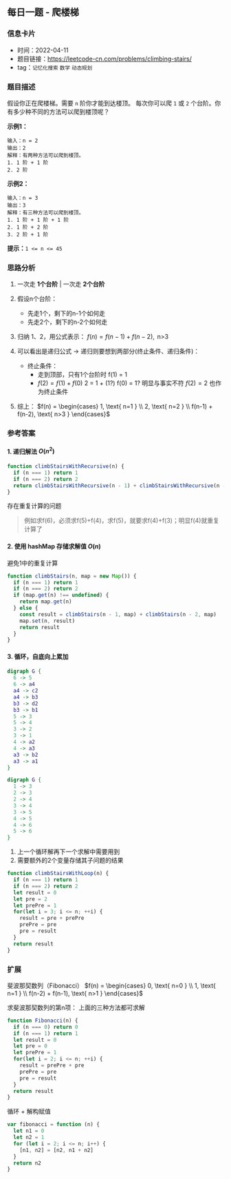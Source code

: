 ## 每日一题 - 爬楼梯

### 信息卡片

- 时间：2022-04-11
- 题目链接：https://leetcode-cn.com/problems/climbing-stairs/
- tag：`记忆化搜索` `数学` `动态规划`


### 题目描述

假设你正在爬楼梯。需要 `n` 阶你才能到达楼顶。
每次你可以爬 `1` 或 `2` 个台阶。你有多少种不同的方法可以爬到楼顶呢？

**示例1：**
```
输入：n = 2
输出：2
解释：有两种方法可以爬到楼顶。
1. 1 阶 + 1 阶
2. 2 阶
```

**示例2：**
```
输入：n = 3
输出：3
解释：有三种方法可以爬到楼顶。
1. 1 阶 + 1 阶 + 1 阶
2. 1 阶 + 2 阶
3. 2 阶 + 1 阶
```

**提示：**`1 <= n <= 45`

### 思路分析

1. 一次走 __1个台阶__ | 一次走 __2个台阶__
2. 假设n个台阶：
    - 先走1个，剩下的n-1个如何走
    - 先走2个，剩下的n-2个如何走
3. 归纳 1、2，用公式表示：
  $f(n) = f(n-1) + f(n-2), \text{ n>3 }$
4. 可以看出是递归公式 → 递归则要想到两部分(终止条件、递归条件)：
    - 终止条件：
      + 走到顶部，只有1个台阶时 f(1) = 1
      + $f(2) = f(1) + f(0)$ 
        2 = 1 + (1?) 
        f(0) = 1? 明显与事实不符
        $f(2) = 2$ 也作为终止条件

5. 综上：
  $f(n) = \begin{cases} 1, \text{ n=1 } \\ 2, \text{ n=2 } \\ f(n-1) + f(n-2), \text{ n>3 } \end{cases}$

### 参考答案

#### 1. 递归解法 $O(n^2)$

```javascript {.line-numbers}
function climbStairsWithRecursive(n) {
  if (n === 1) return 1
  if (n === 2) return 2
  return climbStairsWithRecursive(n - 1) + climbStairsWithRecursive(n - 2)
} 
```

存在重复计算的问题

> 例如求f(6)，必须求f(5)+f(4)，求f(5)，就要求f(4)+f(3)；明显f(4)就重复计算了

#### 2. 使用 hashMap 存储求解值 $O(n)$

避免1中的重复计算

```javascript {.line-numbers}
function climbStairs(n, map = new Map()) {
  if (n === 1) return 1
  if (n === 2) return 2
  if (map.get(n) !== undefined) {
    return map.get(n)
  } else {
    const result = climbStairs(n - 1, map) + climbStairs(n - 2, map)
    map.set(n, result)
    return result
  }
}
```

#### 3. 循环，自底向上累加
```dot
digraph G {
  6 -> 5
  6 -> a4
  a4 -> c2
  a4 -> b3
  b3 -> d2
  b3 -> b1
  5 -> 3
  5 -> 4
  3 -> 2
  3 -> 1
  4 -> a2
  4 -> a3
  a3 -> b2
  a3 -> a1
}
```

```dot
digraph G {
  1 -> 3
  2 -> 3
  2 -> 4
  3 -> 4
  3 -> 5
  4 -> 5
  4 -> 6
  5 -> 6
}
```

1. 上一个循环解再下一个求解中需要用到
2. 需要额外的2个变量存储其子问题的结果

```javascript {.line-numbers}
function climbStairsWithLoop(n) {
  if (n === 1) return 1
  if (n === 2) return 2
  let result = 0
  let pre = 2
  let prePre = 1
  for(let i = 3; i <= n; ++i) {
    result = pre + prePre
    prePre = pre
    pre = result
  }
  return result
}
```

### 扩展

斐波那契数列（Fibonacci）
$f(n) = \begin{cases} 0, \text{ n=0 } \\ 1, \text{ n=1 } \\ f(n-2) + f(n-1), \text{ n>1 } \end{cases}$

求斐波那契数列的第n项：
上面的三种方法都可求解

```javascript
function Fibonacci(n) {
  if (n === 0) return 0
  if (n === 1) return 1
  let result = 0
  let pre = 0
  let prePre = 1
  for(let i = 2; i <= n; ++i) {
    result = prePre + pre
    prePre = pre
    pre = result
  }
  return result
}
```

循环 + 解构赋值
```javascript {.line-numbers}
var fibonacci = function (n) {
  let n1 = 0
  let n2 = 1
  for (let i = 2; i <= n; i++) {
    [n1, n2] = [n2, n1 + n2]
  }
  return n2
}
```